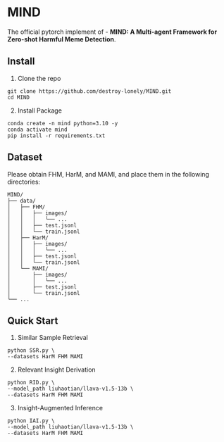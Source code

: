 # MIND
The official pytorch implement of - **MIND: A Multi-agent Framework for Zero-shot Harmful Meme Detection**.

## Install

1. Clone the repo
```
git clone https://github.com/destroy-lonely/MIND.git
cd MIND
```

2. Install Package
```
conda create -n mind python=3.10 -y
conda activate mind
pip install -r requirements.txt
```

## Dataset

Please obtain FHM, HarM, and MAMI, and place them in the following directories: 
```
MIND/
├── data/
│   ├── FHM/
│   │   ├── images/
│   │   │   └── ...
│   │   ├── test.jsonl
│   │   └── train.jsonl
│   ├── HarM/
│   │   ├── images/
│   │   │   └── ...
│   │   ├── test.jsonl
│   │   └── train.jsonl
│   └── MAMI/
│       ├── images/
│       │   └── ...
│       ├── test.jsonl
│       └── train.jsonl
└── ...
```

## Quick Start

1. Similar Sample Retrieval
```
python SSR.py \
--datasets HarM FHM MAMI
```

2. Relevant Insight Derivation
```
python RID.py \
--model_path liuhaotian/llava-v1.5-13b \
--datasets HarM FHM MAMI
```

3. Insight-Augmented Inference
```
python IAI.py \
--model_path liuhaotian/llava-v1.5-13b \
--datasets HarM FHM MAMI
```
